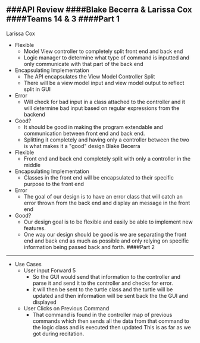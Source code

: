 ###API Review 
####Blake Becerra & Larissa Cox
####Teams 14 & 3
####Part 1
-----
Larissa Cox
* Flexible
	* Model View controller to completely split front end and back end
	* Logic manager to determine what type of command is inputted and only communicate with that part of the back end
* Encapsulating Implementation 
	* The API encapsulates the View Model Controller Split
	* There will be a view model input and view model output to reflect split in GUI
* Error
	* Will check for bad input in a class attached to the controller and it will determine bad input based on regular expressions from the backend
* Good?
	* It should be good in making the program extendable and communication between front end and back end. 
	* Splitting it completely and having only a controller between the two is what makes it a "good" design
Blake Becerra
* Flexible 
	* Front end and back end completely split with only a controller in the middle
* Encapsulating Implementation
	* Classes in the front end will be encapsulated to their specific purpose to the front end
* Error
	* The goal of our design is to have an error class that will catch an error thrown from the back end and display an message in the front end
* Good?
	* Our design goal is to be flexible and easily be able to implement new features. 
	* One way our design should be good is we are separating the front end and back end as much as possible and only relying on specific information being passed back and forth. 
####Part 2
-----
* Use Cases
	* User input Forward 5
		* So the GUI would send that information to the controller and parse it and send it to the controller and checks for error. 
		* it will then be sent to the turtle class and the turtle will be updated and then information will be sent back the the GUI and displayed
	* User Clicks on Previous Command
		* That command is found in the controller map of previous commands which then sends all the data from that command to the logic class and is executed then updated
This is as far as we got during recitation.